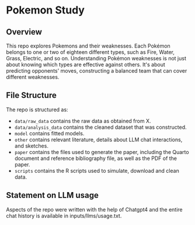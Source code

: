 # Pokemon Study

## Overview

This repo explores Pokemons and their weaknesses. Each Pokémon belongs to one or two of eighteen different types, such as Fire, Water, Grass, Electric, and so on. Understanding Pokémon weaknesses is not just about knowing which types are effective against others. It's about predicting opponents' moves, constructing a balanced team that can cover different weaknesses.

## File Structure

The repo is structured as:

-   `data/raw_data` contains the raw data as obtained from X.
-   `data/analysis_data` contains the cleaned dataset that was constructed.
-   `model` contains fitted models. 
-   `other` contains relevant literature, details about LLM chat interactions, and sketches.
-   `paper` contains the files used to generate the paper, including the Quarto document and reference bibliography file, as well as the PDF of the paper. 
-   `scripts` contains the R scripts used to simulate, download and clean data.


## Statement on LLM usage

Aspects of the repo were written with the help of Chatgpt4 and the entire chat history is available in inputs/llms/usage.txt.
